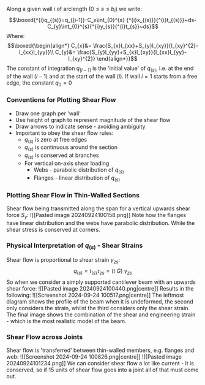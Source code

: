 Along a given wall $i$ of arclength ($0\le s\le b_{i}$) we write:
$$\boxed{^{i}q_{(s)}=q_{[i-1]}-C_x\int_{0}^{s} {^{i}x_{(s)}}{^{i}t_{(s)}}~ds-C_{y}\int_{0}^{s}{^{i}y_{s}}{^{i}t_{s}}~ds}$$
Where:
$$\boxed{\begin{align*}
C_{x}&= \frac{S_{x}I_{xx}+S_{y}I_{xy}}{I_{xy}^{2}-I_{xx}I_{yy}}\\
C_{y}&= \frac{S_{y}I_{yy}+S_{x}I_{xy}}{I_{xx}I_{yy}-I_{xy}^{2}}
\end{align*}}$$
The constant of integration $q_{[i-1]}$ is the 'initial value' of $q_{(s)}$, i.e. at the end of the wall $(i-1)$ and at the start of the wall $(i)$.
If wall $i=1$ starts from a free edge, the constant $q_{0}=0$
### Conventions for Plotting Shear Flow
- Draw one graph per 'wall'
- Use height of graph to represent magnitude of the shear flow
- Draw arrows to indicate sense - avoiding ambiguity
- Important to obey the shear flow rules:
	- $q_{(s)}$ is zero at free edges
	- $q_{(s)}$ is continuous around the section
	- $q_{(s)}$ is conserved at branches
	- For vertical on-axis shear loading
		- Webs - parabolic distribution of $q_{(s)}$
		- Flanges - linear distribution of $q_{(s)}$
### Plotting Shear Flow in Thin-Walled Sections
Shear flow being transmitted along the span for a vertical upwards shear force $S_y$:
![[Pasted image 20240924100158.png]]
Note how the flanges have linear distribution and the webs have parabolic distribution. While the shear stress is conserved at corners.
### Physical Interpretation of $q_{(s)}$ - Shear Strains
Shear flow is proportional to shear strain $\gamma_{zs}$:
$$q_{(s)}=t_{(s)}\tau_{zs}=(t~G)~\gamma_{zs}$$
So when we consider a simply supported cantilever beam with an upwards shear force:
![[Pasted image 20240924100440.png|centre]]
Results in the following:
![[Screenshot 2024-09-24 100517.png|centre]]
The leftmost diagram shows the profile of the beam when it is undeformed, the second only considers the strain, whilst the third considers only the shear strain. The final image shows the combination of the shear and engineering strain - which is the most realistic model of the beam.
### Shear Flow across Joints
Shear flow is 'transferred' between thin-walled members, e.g. flanges and web:
![[Screenshot 2024-09-24 100826.png|centre]]
![[Pasted image 20240924101234.png]]
We can consider shear flow a lot like current - it is conserved, so if 15 units of shear flow goes into a joint all of that must come out.